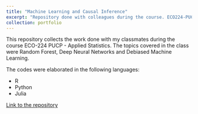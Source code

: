 ```yaml
---
title: "Machine Learning and Causal Inference"
excerpt: "Repository done with colleagues during the course. ECO224-PUCP<br/><img src='/images/ml_image.png' alt='isolated' width='500'>"
collection: portfolio
---
```


This repository collects the work done with my classmates during the course ECO-224 PUCP - Applied Statistics. The topics covered in the class were Random Forest, Deep Neural Networks and Debiased Machine Learning.

The codes were elaborated in the following languages: 
* R
* Python
* Julia

[Link to the repository](https://github.com/luisquispem/ML_CausalInference_2022_2)
